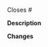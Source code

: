 <!-- Link a GitHub issue if exists -->
Closes #

**Description**

<!-- Quick recap of the closed issue or a detailed description of the feature -->

**Changes**

<!-- Quick summary of changes using a list -->

